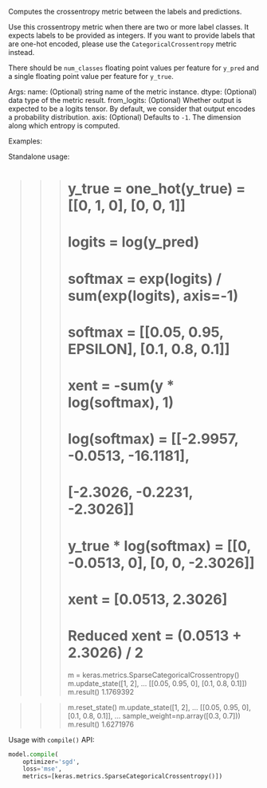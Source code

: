 Computes the crossentropy metric between the labels and predictions.

Use this crossentropy metric when there are two or more label classes.
It expects labels to be provided as integers. If you want to provide labels
that are one-hot encoded, please use the `CategoricalCrossentropy`
metric instead.

There should be `num_classes` floating point values per feature for `y_pred`
and a single floating point value per feature for `y_true`.

Args:
    name: (Optional) string name of the metric instance.
    dtype: (Optional) data type of the metric result.
    from_logits: (Optional) Whether output is expected
        to be a logits tensor. By default, we consider that output
        encodes a probability distribution.
    axis: (Optional) Defaults to `-1`.
        The dimension along which entropy is computed.

Examples:

Standalone usage:

>>> # y_true = one_hot(y_true) = [[0, 1, 0], [0, 0, 1]]
>>> # logits = log(y_pred)
>>> # softmax = exp(logits) / sum(exp(logits), axis=-1)
>>> # softmax = [[0.05, 0.95, EPSILON], [0.1, 0.8, 0.1]]
>>> # xent = -sum(y * log(softmax), 1)
>>> # log(softmax) = [[-2.9957, -0.0513, -16.1181],
>>> #                [-2.3026, -0.2231, -2.3026]]
>>> # y_true * log(softmax) = [[0, -0.0513, 0], [0, 0, -2.3026]]
>>> # xent = [0.0513, 2.3026]
>>> # Reduced xent = (0.0513 + 2.3026) / 2
>>> m = keras.metrics.SparseCategoricalCrossentropy()
>>> m.update_state([1, 2],
...                [[0.05, 0.95, 0], [0.1, 0.8, 0.1]])
>>> m.result()
1.1769392

>>> m.reset_state()
>>> m.update_state([1, 2],
...                [[0.05, 0.95, 0], [0.1, 0.8, 0.1]],
...                sample_weight=np.array([0.3, 0.7]))
>>> m.result()
1.6271976

Usage with `compile()` API:

```python
model.compile(
    optimizer='sgd',
    loss='mse',
    metrics=[keras.metrics.SparseCategoricalCrossentropy()])
```
